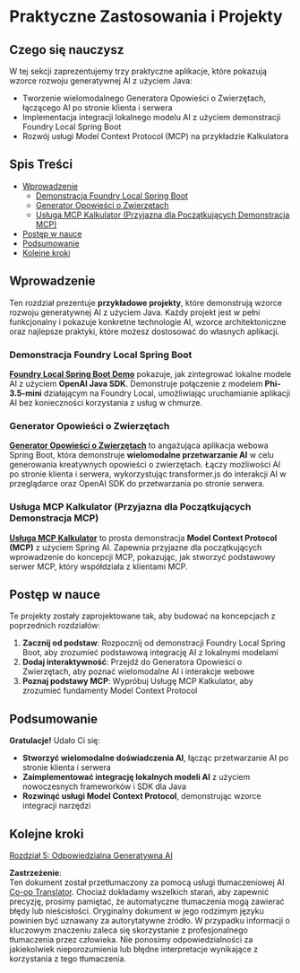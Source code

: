 <!--
CO_OP_TRANSLATOR_METADATA:
{
  "original_hash": "df269f529a172a0197ef28460bf1da9f",
  "translation_date": "2025-07-25T11:27:05+00:00",
  "source_file": "04-PracticalSamples/README.md",
  "language_code": "pl"
}
-->
# Praktyczne Zastosowania i Projekty

## Czego się nauczysz
W tej sekcji zaprezentujemy trzy praktyczne aplikacje, które pokazują wzorce rozwoju generatywnej AI z użyciem Java:
- Tworzenie wielomodalnego Generatora Opowieści o Zwierzętach, łączącego AI po stronie klienta i serwera
- Implementacja integracji lokalnego modelu AI z użyciem demonstracji Foundry Local Spring Boot
- Rozwój usługi Model Context Protocol (MCP) na przykładzie Kalkulatora

## Spis Treści

- [Wprowadzenie](../../../04-PracticalSamples)
  - [Demonstracja Foundry Local Spring Boot](../../../04-PracticalSamples)
  - [Generator Opowieści o Zwierzętach](../../../04-PracticalSamples)
  - [Usługa MCP Kalkulator (Przyjazna dla Początkujących Demonstracja MCP)](../../../04-PracticalSamples)
- [Postęp w nauce](../../../04-PracticalSamples)
- [Podsumowanie](../../../04-PracticalSamples)
- [Kolejne kroki](../../../04-PracticalSamples)

## Wprowadzenie

Ten rozdział prezentuje **przykładowe projekty**, które demonstrują wzorce rozwoju generatywnej AI z użyciem Java. Każdy projekt jest w pełni funkcjonalny i pokazuje konkretne technologie AI, wzorce architektoniczne oraz najlepsze praktyki, które możesz dostosować do własnych aplikacji.

### Demonstracja Foundry Local Spring Boot

**[Foundry Local Spring Boot Demo](foundrylocal/README.md)** pokazuje, jak zintegrować lokalne modele AI z użyciem **OpenAI Java SDK**. Demonstruje połączenie z modelem **Phi-3.5-mini** działającym na Foundry Local, umożliwiając uruchamianie aplikacji AI bez konieczności korzystania z usług w chmurze.

### Generator Opowieści o Zwierzętach

**[Generator Opowieści o Zwierzętach](petstory/README.md)** to angażująca aplikacja webowa Spring Boot, która demonstruje **wielomodalne przetwarzanie AI** w celu generowania kreatywnych opowieści o zwierzętach. Łączy możliwości AI po stronie klienta i serwera, wykorzystując transformer.js do interakcji AI w przeglądarce oraz OpenAI SDK do przetwarzania po stronie serwera.

### Usługa MCP Kalkulator (Przyjazna dla Początkujących Demonstracja MCP)

**[Usługa MCP Kalkulator](mcp/calculator/README.md)** to prosta demonstracja **Model Context Protocol (MCP)** z użyciem Spring AI. Zapewnia przyjazne dla początkujących wprowadzenie do koncepcji MCP, pokazując, jak stworzyć podstawowy serwer MCP, który współdziała z klientami MCP.

## Postęp w nauce

Te projekty zostały zaprojektowane tak, aby budować na koncepcjach z poprzednich rozdziałów:

1. **Zacznij od podstaw**: Rozpocznij od demonstracji Foundry Local Spring Boot, aby zrozumieć podstawową integrację AI z lokalnymi modelami
2. **Dodaj interaktywność**: Przejdź do Generatora Opowieści o Zwierzętach, aby poznać wielomodalne AI i interakcje webowe
3. **Poznaj podstawy MCP**: Wypróbuj Usługę MCP Kalkulator, aby zrozumieć fundamenty Model Context Protocol

## Podsumowanie

**Gratulacje!** Udało Ci się:

- **Stworzyć wielomodalne doświadczenia AI**, łącząc przetwarzanie AI po stronie klienta i serwera
- **Zaimplementować integrację lokalnych modeli AI** z użyciem nowoczesnych frameworków i SDK dla Java
- **Rozwinąć usługi Model Context Protocol**, demonstrując wzorce integracji narzędzi

## Kolejne kroki

[Rozdział 5: Odpowiedzialna Generatywna AI](../05-ResponsibleGenAI/README.md)

**Zastrzeżenie**:  
Ten dokument został przetłumaczony za pomocą usługi tłumaczeniowej AI [Co-op Translator](https://github.com/Azure/co-op-translator). Chociaż dokładamy wszelkich starań, aby zapewnić precyzję, prosimy pamiętać, że automatyczne tłumaczenia mogą zawierać błędy lub nieścisłości. Oryginalny dokument w jego rodzimym języku powinien być uznawany za autorytatywne źródło. W przypadku informacji o kluczowym znaczeniu zaleca się skorzystanie z profesjonalnego tłumaczenia przez człowieka. Nie ponosimy odpowiedzialności za jakiekolwiek nieporozumienia lub błędne interpretacje wynikające z korzystania z tego tłumaczenia.